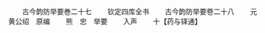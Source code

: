 <!-- { "loadSidebar": true } -->

　　古今韵防举要巻二十七
　　钦定四库全书
　　古今韵防举要卷二十八
　　元　黄公绍　原编
　　熊　忠　举要
　　入声
　　十【药与铎通】

